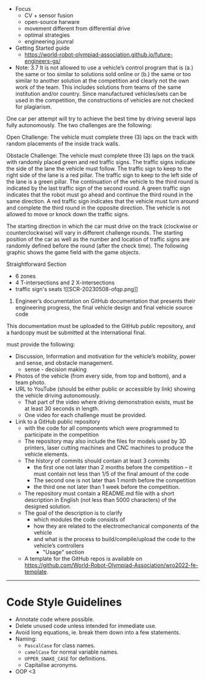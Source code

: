 - Focus
	- CV + sensor fusion
	- open-source harware
	- movement different from differential drive
	- optimal strategies
	- engineering jounral
- Getting Started guide
	- https://world-robot-olympiad-association.github.io/future-engineers-gs/
- Note: 3.7 It is not allowed to use a vehicle’s control program that is (a.) the same or too similar to solutions sold online or (b.) the same or too similar to another solution at the competition and clearly not the own work of the team. This includes solutions from teams of the same institution and/or country. Since manufactured vehicles/sets can be used in the competition, the constructions of vehicles are not checked for plagiarism.

One car per attempt will try to achieve the best time by driving several laps fully autonomously. The two challenges are the following:

Open Challenge: The vehicle must complete three (3) laps on the track with random placements of the inside track walls.

Obstacle Challenge: The vehicle must complete three (3) laps on the track with randomly placed green and red traffic signs. The traffic signs indicate the side of the lane the vehicle must follow. The traffic sign to keep to the right side of the lane is a red pillar. The traffic sign to keep to the left side of the lane is a green pillar. The continuation of the vehicle to the third round is indicated by the last traffic sign of the second round. A green traffic sign indicates that the robot must go ahead and continue the third round in the same direction. A red traffic sign indicates that the vehicle must turn around and complete the third round in the opposite direction. The vehicle is not allowed to move or knock down the traffic signs.

The starting direction in which the car must drive on the track (clockwise or counterclockwise) will vary in different challenge rounds. The starting position of the car as well as the number and location of traffic signs are randomly defined before the round (after the check time). The following graphic shows the game field with the game objects.

Straightforward Section
- 6 zones
- 4 T-intersections and 2 X-intersections
- traffic sign's seats
![[SCR-20230508-ofqp.png]]

1. Engineer’s documentation on GitHub
documentation that presents their engineering progress, the final vehicle design and final vehicle source code

This documentation must be uploaded to the GitHub public repository, and a hardcopy must be submitted at the international final.


must provide the following:
-   Discussion, Information and motivation for the vehicle’s mobility, power and sense, and obstacle management.
	- sense - decision making
-   Photos of the vehicle (from every side, from top and bottom), and a team photo.
-   URL to YouTube (should be either public or accessible by link) showing the vehicle driving autonomously.
	- That part of the video where driving demonstration exists, must be at least 30 seconds in length.
	- One video for each challenge must be provided.
- Link to a GitHub public repository
	- with the code for all components which were programmed to participate in the competition
	- The repository may also include the files for models used by 3D printers, laser cutting machines and CNC machines to produce the vehicle elements.
	- The history of commits should contain at least 3 commits
		- the first one not later than 2 months before the competition – it must contain not less than 1/5 of the final amount of the code
		- The second one is not later than 1 month before the competition
		- the third one not later than 1 week before the competition.
	- The repository must contain a README.md file with a short description in English (not less than 5000 characters) of the designed solution.
	- The goal of the description is to clarify
		- which modules the code consists of
		- how they are related to the electromechanical components of the vehicle
		- and what is the process to build/compile/upload the code to the vehicle’s controllers
			- "Usage" section
	- A template for the GitHub repos is available on https://github.com/World-Robot-Olympiad-Association/wro2022-fe-template.
---
# Code Style Guidelines
- Annotate code where possible.
- Delete unused code unless intended for immediate use.
- Avoid long equations, ie. break them down into a few statements.
- Naming:
	- `PascalCase` for class names.
	- `camelCase` for normal variable names.
	- `UPPER_SNAKE_CASE` for definitions.
	- Capitalise acronyms.
- OOP <3